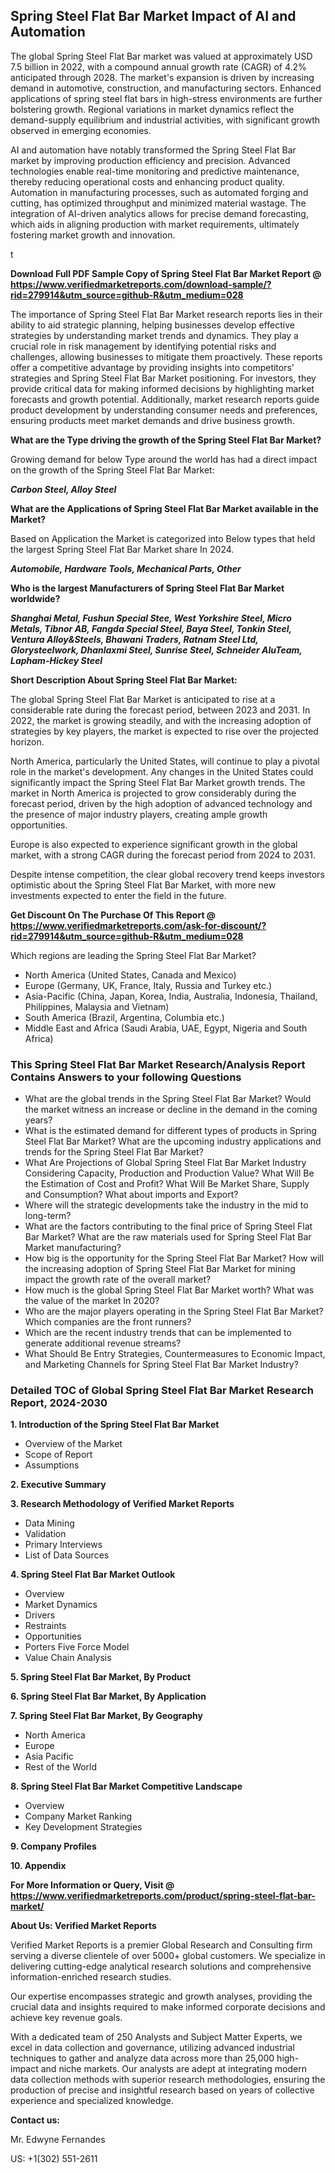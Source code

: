 <h2>Spring Steel Flat Bar Market Impact of AI and Automation</h2><p>The global Spring Steel Flat Bar market was valued at approximately USD 7.5 billion in 2022, with a compound annual growth rate (CAGR) of 4.2% anticipated through 2028. The market's expansion is driven by increasing demand in automotive, construction, and manufacturing sectors. Enhanced applications of spring steel flat bars in high-stress environments are further bolstering growth. Regional variations in market dynamics reflect the demand-supply equilibrium and industrial activities, with significant growth observed in emerging economies.</p><p>AI and automation have notably transformed the Spring Steel Flat Bar market by improving production efficiency and precision. Advanced technologies enable real-time monitoring and predictive maintenance, thereby reducing operational costs and enhancing product quality. Automation in manufacturing processes, such as automated forging and cutting, has optimized throughput and minimized material wastage. The integration of AI-driven analytics allows for precise demand forecasting, which aids in aligning production with market requirements, ultimately fostering market growth and innovation.</p>t</p><p id="" class=""><strong>Download Full PDF Sample Copy of Spring Steel Flat Bar Market Report @ <a href="https://www.verifiedmarketreports.com/download-sample/?rid=279914&utm_source=github-R&utm_medium=028" target="_blank">https://www.verifiedmarketreports.com/download-sample/?rid=279914&utm_source=github-R&utm_medium=028</a></strong></p><p>The importance of&nbsp;Spring Steel Flat Bar Market research reports lies in their ability to aid strategic planning, helping businesses develop effective strategies by understanding market trends and dynamics. They play a crucial role in risk management by identifying potential risks and challenges, allowing businesses to mitigate them proactively. These reports offer a competitive advantage by providing insights into competitors' strategies and Spring Steel Flat Bar Market positioning. For investors, they provide critical data for making informed decisions by highlighting market forecasts and growth potential. Additionally, market research reports guide product development by understanding consumer needs and preferences, ensuring products meet market demands and drive business growth.</p><p><strong>What are the&nbsp;Type driving the growth of the Spring Steel Flat Bar Market?</strong></p><p id="" class="">Growing demand for below Type around the world has had a direct impact on the growth of the Spring Steel Flat Bar Market:</p><em><strong>Carbon Steel, Alloy Steel</strong></em></p><strong>What are the&nbsp;Applications&nbsp;of Spring Steel Flat Bar Market available in the Market?</strong></p><p id="" class="">Based on Application the Market is categorized into Below types that held the largest Spring Steel Flat Bar Market share In 2024.</p><em><strong>Automobile, Hardware Tools, Mechanical Parts, Other</strong></em></p><strong>Who is the largest Manufacturers of Spring Steel Flat Bar Market worldwide?</strong></p><p><em><strong>Shanghai Metal, Fushun Special Stee, West Yorkshire Steel, Micro Metals, Tibnor AB, Fangda Special Steel, Baya Steel, Tonkin Steel, Ventura Alloy&Steels, Bhawani Traders, Ratnam Steel Ltd, Glorysteelwork, Dhanlaxmi Steel, Sunrise Steel, Schneider AluTeam, Lapham-Hickey Steel</strong></em></p><p id="" class=""><strong>Short Description About Spring Steel Flat Bar Market:</strong></p><p>The global Spring Steel Flat Bar Market is anticipated to rise at a considerable rate during the forecast period, between 2023 and 2031. In 2022, the market is growing steadily, and with the increasing adoption of strategies by key players, the market is expected to rise over the projected horizon.</p><p>North America, particularly the United States, will continue to play a pivotal role in the market's development. Any changes in the United States could significantly impact the Spring Steel Flat Bar Market growth trends. The market in North America is projected to grow considerably during the forecast period, driven by the high adoption of advanced technology and the presence of major industry players, creating ample growth opportunities.</p><p>Europe is also expected to experience significant growth in the global market, with a strong CAGR during the forecast period from 2024 to 2031.</p><p>Despite intense competition, the clear global recovery trend keeps investors optimistic about the Spring Steel Flat Bar Market, with more new investments expected to enter the field in the future.</p><p id="" class=""><strong>Get Discount On The Purchase Of This Report @ <a href="https://www.verifiedmarketreports.com/ask-for-discount/?rid=279914&utm_source=github-R&utm_medium=028" target="_blank">https://www.verifiedmarketreports.com/ask-for-discount/?rid=279914&utm_source=github-R&utm_medium=028</a></strong></p>Which regions are leading the Spring Steel Flat Bar Market?</p><ul><li>North America (United States, Canada and Mexico)</li><li>Europe (Germany, UK, France, Italy, Russia and Turkey etc.)</li><li>Asia-Pacific (China, Japan, Korea, India, Australia, Indonesia, Thailand, Philippines, Malaysia and Vietnam)</li><li>South America (Brazil, Argentina, Columbia etc.)</li><li>Middle East and Africa (Saudi Arabia, UAE, Egypt, Nigeria and South Africa)</li></ul><h3 id="" class="">This Spring Steel Flat Bar Market Research/Analysis Report Contains Answers to your following Questions</h3><ul><li>What are the global trends in the Spring Steel Flat Bar Market? Would the market witness an increase or decline in the demand in the coming years?</li><li>What is the estimated demand for different types of products in Spring Steel Flat Bar Market? What are the upcoming industry applications and trends for the Spring Steel Flat Bar Market?</li><li>What Are Projections of Global Spring Steel Flat Bar Market Industry Considering Capacity, Production and Production Value? What Will Be the Estimation of Cost and Profit? What Will Be Market Share, Supply and Consumption? What about imports and Export?</li><li>Where will the strategic developments take the industry in the mid to long-term?</li><li>What are the factors contributing to the final price of Spring Steel Flat Bar Market? What are the raw materials used for Spring Steel Flat Bar Market manufacturing?</li><li>How big is the opportunity for the Spring Steel Flat Bar Market? How will the increasing adoption of Spring Steel Flat Bar Market for mining impact the growth rate of the overall market?</li><li>How much is the global Spring Steel Flat Bar Market worth? What was the value of the market In 2020?</li><li>Who are the major players operating in the Spring Steel Flat Bar Market? Which companies are the front runners?</li><li>Which are the recent industry trends that can be implemented to generate additional revenue streams?</li><li>What Should Be Entry Strategies, Countermeasures to Economic Impact, and Marketing Channels for Spring Steel Flat Bar Market Industry?</li></ul><h3 id="" class="">Detailed TOC of Global Spring Steel Flat Bar Market Research Report, 2024-2030</h3><p id="" class=""><strong>1. Introduction of the Spring Steel Flat Bar Market</strong></p><ul><li>Overview of the Market</li><li>Scope of Report</li><li>Assumptions</li></ul><p id="" class=""><strong>2. Executive Summary</strong></p><p id="" class=""><strong>3. Research Methodology of Verified Market Reports</strong></p><ul><li>Data Mining</li><li>Validation</li><li>Primary Interviews</li><li>List of Data Sources</li></ul><p id="" class=""><strong>4. Spring Steel Flat Bar Market Outlook</strong></p><ul><li>Overview</li><li>Market Dynamics</li><li>Drivers</li><li>Restraints</li><li>Opportunities</li><li>Porters Five Force Model</li><li>Value Chain Analysis</li></ul><p id="" class=""><strong>5. Spring Steel Flat Bar Market, By Product</strong></p><p id="" class=""><strong>6. Spring Steel Flat Bar Market, By Application</strong></p><p id="" class=""><strong>7. Spring Steel Flat Bar Market, By Geography</strong></p><ul><li>North America</li><li>Europe</li><li>Asia Pacific</li><li>Rest of the World</li></ul><p id="" class=""><strong>8. Spring Steel Flat Bar Market Competitive Landscape</strong></p><ul><li>Overview</li><li>Company Market Ranking</li><li>Key Development Strategies</li></ul><p id="" class=""><strong>9. Company Profiles</strong></p><p id="" class=""><strong>10. Appendix</strong></p><p id="" class=""><strong>For More Information or Query, Visit @ <a href="https://www.verifiedmarketreports.com/product/spring-steel-flat-bar-market/" target="_blank">https://www.verifiedmarketreports.com/product/spring-steel-flat-bar-market/</a></strong></p><p id="" class=""><strong>About Us: Verified Market Reports</strong></p><p id="" class="">Verified Market Reports is a premier Global Research and Consulting firm serving a diverse clientele of over 5000+ global customers. We specialize in delivering cutting-edge analytical research solutions and comprehensive information-enriched research studies.</p><p id="" class="">Our expertise encompasses strategic and growth analyses, providing the crucial data and insights required to make informed corporate decisions and achieve key revenue goals.</p><p id="" class="">With a dedicated team of 250 Analysts and Subject Matter Experts, we excel in data collection and governance, utilizing advanced industrial techniques to gather and analyze data across more than 25,000 high-impact and niche markets. Our analysts are adept at integrating modern data collection methods with superior research methodologies, ensuring the production of precise and insightful research based on years of collective experience and specialized knowledge.</p><p id="" class=""><strong>Contact us:</strong></p><p id="" class="">Mr. Edwyne Fernandes</p><p id="" class="">US: +1(302) 551-2611</p>
